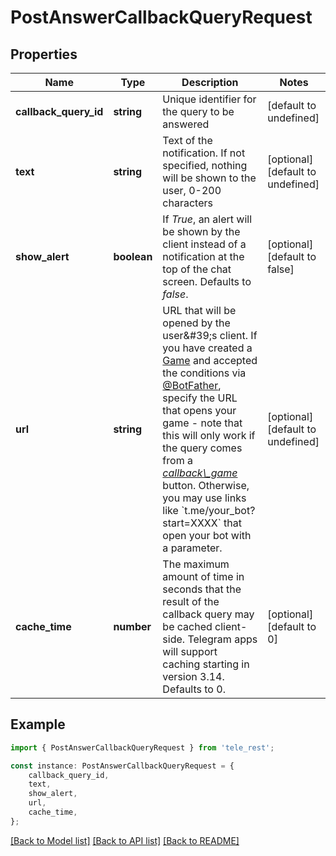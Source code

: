 # PostAnswerCallbackQueryRequest


## Properties

Name | Type | Description | Notes
------------ | ------------- | ------------- | -------------
**callback_query_id** | **string** | Unique identifier for the query to be answered | [default to undefined]
**text** | **string** | Text of the notification. If not specified, nothing will be shown to the user, 0-200 characters | [optional] [default to undefined]
**show_alert** | **boolean** | If *True*, an alert will be shown by the client instead of a notification at the top of the chat screen. Defaults to *false*. | [optional] [default to false]
**url** | **string** | URL that will be opened by the user\&#39;s client. If you have created a [Game](https://core.telegram.org/bots/api/#game) and accepted the conditions via [@BotFather](https://t.me/botfather), specify the URL that opens your game - note that this will only work if the query comes from a [*callback\\_game*](https://core.telegram.org/bots/api/#inlinekeyboardbutton) button.    Otherwise, you may use links like &#x60;t.me/your_bot?start&#x3D;XXXX&#x60; that open your bot with a parameter. | [optional] [default to undefined]
**cache_time** | **number** | The maximum amount of time in seconds that the result of the callback query may be cached client-side. Telegram apps will support caching starting in version 3.14. Defaults to 0. | [optional] [default to 0]

## Example

```typescript
import { PostAnswerCallbackQueryRequest } from 'tele_rest';

const instance: PostAnswerCallbackQueryRequest = {
    callback_query_id,
    text,
    show_alert,
    url,
    cache_time,
};
```

[[Back to Model list]](../README.md#documentation-for-models) [[Back to API list]](../README.md#documentation-for-api-endpoints) [[Back to README]](../README.md)
